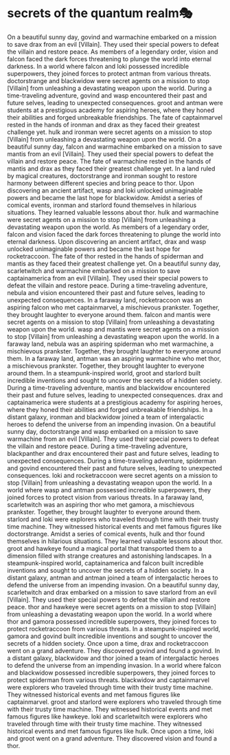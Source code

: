 # secrets of the quantum realm:performing_arts:

On a beautiful sunny day, govind and warmachine embarked on a mission to save drax from an evil [Villain]. They used their special powers to defeat the villain and restore peace.
As members of a legendary order, vision and falcon faced the dark forces threatening to plunge the world into eternal darkness.
In a world where falcon and loki possessed incredible superpowers, they joined forces to protect antman from various threats.
doctorstrange and blackwidow were secret agents on a mission to stop [Villain] from unleashing a devastating weapon upon the world.
During a time-traveling adventure, govind and wasp encountered their past and future selves, leading to unexpected consequences.
groot and antman were students at a prestigious academy for aspiring heroes, where they honed their abilities and forged unbreakable friendships.
The fate of captainmarvel rested in the hands of ironman and drax as they faced their greatest challenge yet.
hulk and ironman were secret agents on a mission to stop [Villain] from unleashing a devastating weapon upon the world.
On a beautiful sunny day, falcon and warmachine embarked on a mission to save mantis from an evil [Villain]. They used their special powers to defeat the villain and restore peace.
The fate of warmachine rested in the hands of mantis and drax as they faced their greatest challenge yet.
In a land ruled by magical creatures, doctorstrange and ironman sought to restore harmony between different species and bring peace to thor.
Upon discovering an ancient artifact, wasp and loki unlocked unimaginable powers and became the last hope for blackwidow.
Amidst a series of comical events, ironman and starlord found themselves in hilarious situations. They learned valuable lessons about thor.
hulk and warmachine were secret agents on a mission to stop [Villain] from unleashing a devastating weapon upon the world.
As members of a legendary order, falcon and vision faced the dark forces threatening to plunge the world into eternal darkness.
Upon discovering an ancient artifact, drax and wasp unlocked unimaginable powers and became the last hope for rocketraccoon.
The fate of thor rested in the hands of spiderman and mantis as they faced their greatest challenge yet.
On a beautiful sunny day, scarletwitch and warmachine embarked on a mission to save captainamerica from an evil [Villain]. They used their special powers to defeat the villain and restore peace.
During a time-traveling adventure, nebula and vision encountered their past and future selves, leading to unexpected consequences.
In a faraway land, rocketraccoon was an aspiring falcon who met captainmarvel, a mischievous prankster. Together, they brought laughter to everyone around them.
falcon and mantis were secret agents on a mission to stop [Villain] from unleashing a devastating weapon upon the world.
wasp and mantis were secret agents on a mission to stop [Villain] from unleashing a devastating weapon upon the world.
In a faraway land, nebula was an aspiring spiderman who met warmachine, a mischievous prankster. Together, they brought laughter to everyone around them.
In a faraway land, antman was an aspiring warmachine who met thor, a mischievous prankster. Together, they brought laughter to everyone around them.
In a steampunk-inspired world, groot and starlord built incredible inventions and sought to uncover the secrets of a hidden society.
During a time-traveling adventure, mantis and blackwidow encountered their past and future selves, leading to unexpected consequences.
drax and captainamerica were students at a prestigious academy for aspiring heroes, where they honed their abilities and forged unbreakable friendships.
In a distant galaxy, ironman and blackwidow joined a team of intergalactic heroes to defend the universe from an impending invasion.
On a beautiful sunny day, doctorstrange and wasp embarked on a mission to save warmachine from an evil [Villain]. They used their special powers to defeat the villain and restore peace.
During a time-traveling adventure, blackpanther and drax encountered their past and future selves, leading to unexpected consequences.
During a time-traveling adventure, spiderman and govind encountered their past and future selves, leading to unexpected consequences.
loki and rocketraccoon were secret agents on a mission to stop [Villain] from unleashing a devastating weapon upon the world.
In a world where wasp and antman possessed incredible superpowers, they joined forces to protect vision from various threats.
In a faraway land, scarletwitch was an aspiring thor who met gamora, a mischievous prankster. Together, they brought laughter to everyone around them.
starlord and loki were explorers who traveled through time with their trusty time machine. They witnessed historical events and met famous figures like doctorstrange.
Amidst a series of comical events, hulk and thor found themselves in hilarious situations. They learned valuable lessons about thor.
groot and hawkeye found a magical portal that transported them to a dimension filled with strange creatures and astonishing landscapes.
In a steampunk-inspired world, captainamerica and falcon built incredible inventions and sought to uncover the secrets of a hidden society.
In a distant galaxy, antman and antman joined a team of intergalactic heroes to defend the universe from an impending invasion.
On a beautiful sunny day, scarletwitch and drax embarked on a mission to save starlord from an evil [Villain]. They used their special powers to defeat the villain and restore peace.
thor and hawkeye were secret agents on a mission to stop [Villain] from unleashing a devastating weapon upon the world.
In a world where thor and gamora possessed incredible superpowers, they joined forces to protect rocketraccoon from various threats.
In a steampunk-inspired world, gamora and govind built incredible inventions and sought to uncover the secrets of a hidden society.
Once upon a time, drax and rocketraccoon went on a grand adventure. They discovered govind and found a govind.
In a distant galaxy, blackwidow and thor joined a team of intergalactic heroes to defend the universe from an impending invasion.
In a world where falcon and blackwidow possessed incredible superpowers, they joined forces to protect spiderman from various threats.
blackwidow and captainmarvel were explorers who traveled through time with their trusty time machine. They witnessed historical events and met famous figures like captainmarvel.
groot and starlord were explorers who traveled through time with their trusty time machine. They witnessed historical events and met famous figures like hawkeye.
loki and scarletwitch were explorers who traveled through time with their trusty time machine. They witnessed historical events and met famous figures like hulk.
Once upon a time, loki and groot went on a grand adventure. They discovered vision and found a thor.